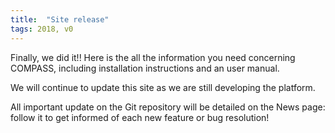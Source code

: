 ```yaml
---
title:  "Site release"
tags: 2018, v0
---
```


Finally, we did it!! Here is the all the information you need concerning COMPASS, including installation instructions and an user manual.

We will continue to update this site as we are still developing the platform.

All important update on the Git repository will be detailed on the News page: follow it to get informed of each new feature or bug resolution!
